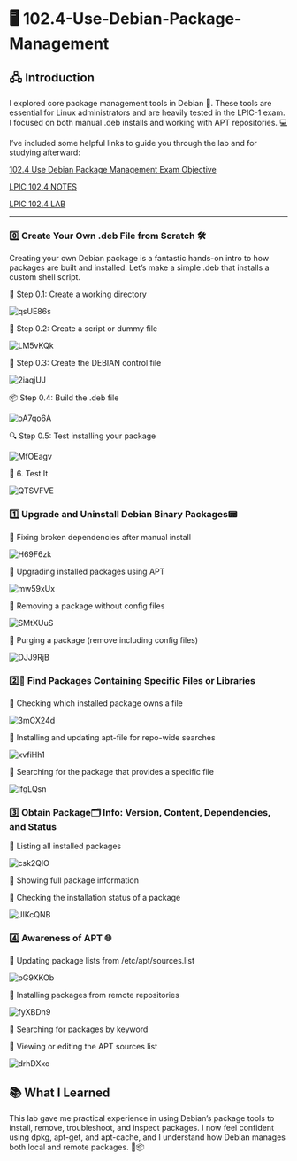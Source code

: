 # 🖥️ 102.4-Use-Debian-Package-Management

## 🖧  Introduction
I explored core package management tools in Debian 🐧. These tools are essential for Linux administrators and are heavily tested in the LPIC-1 exam. I focused on both manual .deb installs and working with APT repositories. 💻

I’ve included some helpful links to guide you through the lab and for studying afterward:

[102.4 Use Debian Package Management Exam Objective](https://www.lpi.org/our-certifications/exam-101-102-objectives/#102.4_Use_Debian_package_management)

[LPIC 102.4 NOTES]()

[LPIC 102.4 LAB]()

---

### 0️⃣ Create Your Own .deb File from Scratch 🛠️

Creating your own Debian package is a fantastic hands-on intro to how packages are built and installed. Let’s make a simple .deb that installs a custom shell script.

📂 Step 0.1: Create a working directory

![qsUE86s](https://github.com/user-attachments/assets/c9106181-b7bf-46e9-90f9-0adf569c70f7)

🧾 Step 0.2: Create a script or dummy file

![LM5vKQk](https://github.com/user-attachments/assets/462f9893-a4a8-47d4-a88d-e46d1dacdf27)

📁 Step 0.3: Create the DEBIAN control file

![2iaqjUJ](https://github.com/user-attachments/assets/92a399eb-354c-4df7-81df-e924b2e864a5)

📦 Step 0.4: Build the .deb file

![oA7qo6A](https://github.com/user-attachments/assets/b50ae597-a226-4ec3-be37-336e0b952b3b)

🔍 Step 0.5: Test installing your package

![MfOEagv](https://github.com/user-attachments/assets/9c458432-16db-42ca-8fd0-48681a070798)

🧪 6. Test It

![QTSVFVE](https://github.com/user-attachments/assets/99f7d143-53a8-44c2-ab26-239829f466c2)

### 1️⃣ Upgrade and Uninstall Debian Binary Packages📟

🔹 Fixing broken dependencies after manual install

![H69F6zk](https://github.com/user-attachments/assets/031d63f5-ee8a-49d7-83b5-e6a456e0dedd)

🔹 Upgrading installed packages using APT

![mw59xUx](https://github.com/user-attachments/assets/f0d4f176-b83c-4e09-91f5-c288dbb87c7a)

🔹 Removing a package without config files

![SMtXUuS](https://github.com/user-attachments/assets/7a815aad-fc82-4cc9-bfcd-e6c08b5109e5)

🔹 Purging a package (remove including config files)

![DJJ9RjB](https://github.com/user-attachments/assets/0b1078fc-b047-4436-a0f3-21ae49e265db)

### 2️⃣📡 Find Packages Containing Specific Files or Libraries

🔹 Checking which installed package owns a file

![3mCX24d](https://github.com/user-attachments/assets/f5462cdd-501f-4d93-b54c-6c82be81b001)

🔹 Installing and updating apt-file for repo-wide searches

![xvfiHh1](https://github.com/user-attachments/assets/837f8ba1-d6c0-43db-9431-27afd226b43c)

🔹 Searching for the package that provides a specific file

![IfgLQsn](https://github.com/user-attachments/assets/0ee400c0-9b16-45ae-b1cb-1fdbf5af9127)

### 3️⃣ Obtain Package🗂️ Info: Version, Content, Dependencies, and Status

🔹 Listing all installed packages

![csk2QlO](https://github.com/user-attachments/assets/2dce98b5-1d01-410b-a2bd-9b2d1f327695)

🔹 Showing full package information

🔹 Checking the installation status of a package

![JIKcQNB](https://github.com/user-attachments/assets/9861b0bf-6913-4eda-b72d-37cce4758cf9)

### 4️⃣ Awareness of APT 🌐

🔹 Updating package lists from /etc/apt/sources.list

![pG9XKOb](https://github.com/user-attachments/assets/132a6e8d-e051-4910-a7a6-864b249c7a31)

🔹 Installing packages from remote repositories

![fyXBDn9](https://github.com/user-attachments/assets/54ad2f65-fb69-48cf-aaeb-20c30042856b)

🔹 Searching for packages by keyword

🔹 Viewing or editing the APT sources list

![drhDXxo](https://github.com/user-attachments/assets/0ba42f1b-8192-46af-a1e0-e805d23e8dcb)

## 📚 What I Learned
This lab gave me practical experience in using Debian’s package tools to install, remove, troubleshoot, and inspect packages. I now feel confident using dpkg, apt-get, and apt-cache, and I understand how Debian manages both local and remote packages. 🧠📦
